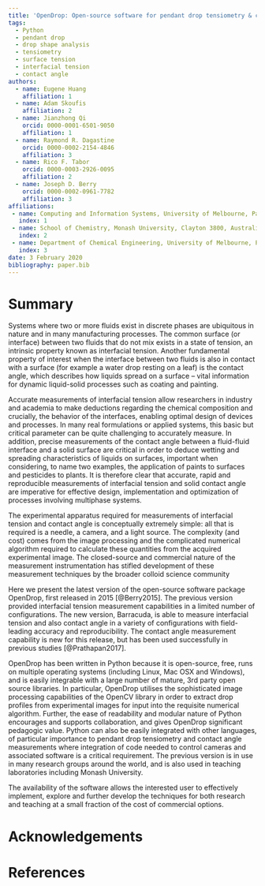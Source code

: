 ```yaml
---
title: 'OpenDrop: Open-source software for pendant drop tensiometry & contact angle measurements'
tags:
  - Python
  - pendant drop
  - drop shape analysis
  - tensiometry
  - surface tension
  - interfacial tension
  - contact angle
authors:
  - name: Eugene Huang
    affiliation: 1
  - name: Adam Skoufis
    affiliation: 2
  - name: Jianzhong Qi
    orcid: 0000-0001-6501-9050
    affiliation: 1
  - name: Raymond R. Dagastine
    orcid: 0000-0002-2154-4846
    affiliation: 3
  - name: Rico F. Tabor
    orcid: 0000-0003-2926-0095
    affiliation: 2
  - name: Joseph D. Berry
    orcid: 0000-0002-0961-7782
    affiliation: 3
affiliations:
 - name: Computing and Information Systems, University of Melbourne, Parkville 3010, Australia
   index: 1
 - name: School of Chemistry, Monash University, Clayton 3800, Australia
   index: 2
 - name: Department of Chemical Engineering, University of Melbourne, Parkville 3010, Australia
   index: 3
date: 3 February 2020
bibliography: paper.bib
---
```


# Summary
 Systems where two or more fluids exist in discrete phases
are ubiquitous in nature and in many manufacturing processes. The
common surface (or interface) between two fluids that do not mix
exists in a state of tension, an intrinsic property known as
interfacial tension. Another fundamental property of interest when the
interface between two fluids is also in contact with a surface (for
example a water drop resting on a leaf) is the contact angle, which
describes how liquids spread on a surface – vital information for
dynamic liquid-solid processes such as coating and painting.

Accurate measurements of interfacial tension allow researchers in
industry and academia to make deductions regarding the chemical
composition and crucially, the behavior of the interfaces, enabling
optimal design of devices and processes. In many real formulations or
applied systems, this basic but critical parameter can be quite
challenging to accurately measure. In addition, precise measurements
of the contact angle between a fluid-fluid interface and a solid
surface are critical in order to deduce wetting and spreading
characteristics of liquids on surfaces, important when considering, to
name two examples, the application of paints to surfaces and
pesticides to plants. It is therefore clear that accurate, rapid and
reproducible measurements of interfacial tension and solid contact
angle are imperative for effective design, implementation and
optimization of processes involving multiphase systems.

The experimental apparatus required for measurements of interfacial tension and contact angle is conceptually extremely simple: all that is required is a needle, a camera, and a light source. The complexity (and cost) comes from the image processing and the complicated numerical algorithm required to calculate these quantities from the acquired experimental image. The closed-source and commercial nature of the measurement instrumentation has stifled development of these measurement techniques by the broader colloid science community

Here we present the latest version of the open-source software package OpenDrop, first released in 2015 [@Berry2015]. The previous version provided interfacial tension measurement capabilities in a limited number of configurations. The new version, Barracuda, is able to measure interfacial tension and also contact angle in a variety of configurations with field-leading accuracy and reproducibility. The contact angle measurement capability is new for this release, but has been used successfully in previous studies [@Prathapan2017].

OpenDrop has been written in Python because it is open-source, free, runs on multiple operating systems (including Linux, Mac OSX and Windows), and is easily integrable with a large number of mature, 3rd party open source libraries. In particular, OpenDrop utilises the sophisticated image processing capabilities of the OpenCV library in order to extract drop profiles from experimental images for input into the requisite numerical algorithm. Further, the ease of readability and modular nature of Python encourages and supports collaboration, and gives OpenDrop significant pedagogic value. Python can also be easily integrated with other languages, of particular importance to pendant drop tensiometry and contact angle measurements where integration of code needed to control cameras and associated software is a critical requirement. The previous version is in use in many research groups around the world, and is also used in teaching laboratories including Monash University. 




The availability of the software allows the interested user to
effectively implement, explore and further develop the techniques for
both research and teaching at a small fraction of the cost of
commercial options. 

<!-- Consequently, OpenDrop will make significant impact
in both research and education by providing inexpensive access to
high-fidelity information on the stability, function, and behaviour of
interfaces, via a simple and user-friendly interface, with open-source
software that will enable users to implement their own functionality. -->




# Acknowledgements



# References
